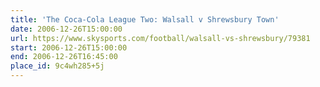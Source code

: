 ```yaml
---
title: 'The Coca-Cola League Two: Walsall v Shrewsbury Town'
date: 2006-12-26T15:00:00
url: https://www.skysports.com/football/walsall-vs-shrewsbury/79381
start: 2006-12-26T15:00:00
end: 2006-12-26T16:45:00
place_id: 9c4wh285+5j
---
```

